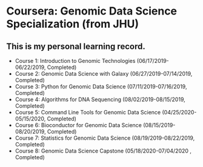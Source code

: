 # Coursera: Genomic Data Science Specialization (from JHU)

## This is my personal learning record.

* Course 1: Introduction to Genomic Technologies (06/17/2019-06/22/2019, Completed)
* Course 2: Genomic Data Science with Galaxy (06/27/2019-07/14/2019, Completed)
* Course 3: Python for Genomic Data Science (07/11/2019-07/16/2019, Completed)
* Course 4: Algorithms for DNA Sequencing (08/02/2019-08/15/2019, Completed)
* Course 5: Command Line Tools for Genomic Data Science (04/25/2020-05/15/2020, Completed)
* Course 6: Bioconductor for Genomic Data Science (08/15/2019-08/20/2019, Completed)
* Course 7: Statistics for Genomic Data Science (08/19/2019-08/22/2019, Completed)
* Course 8: Genomic Data Science Capstone (05/18/2020-07/04/2020 , Completed)
